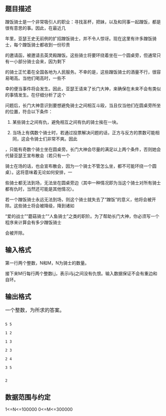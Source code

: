 ## 题目描述

<div>
 蹭饭骑士是一个非常吸引人的职业：寻找圣杯，把妹，以及和同事一起蹭饭，都是很有意思的事。因此，在最近几
</div>
<div>
 年里，亚瑟王史无前例的扩招蹭饭骑士，并不令人惊讶。现在这里有许多蹭饭骑士，每个蹭饭骑士都收到一份珍贵
</div>
<div>
 的邀请函，被邀请去英灵殿蹭饭。这些骑士将要环绕着坐在一个圆桌旁，但通常只有一小部分骑士会来，因为剩下
</div>
<div>
 的骑士正忙着在全国各地为人民服务。不幸的是，这些蹭饭骑士的酒量不行，很容易喝高。当他们喝高时，一些不
</div>
<div>
 幸的便当事件将会发生。因此，亚瑟王请来了长门大神，来确保在未来不会有类似的事情发生。在仔细分析了这个
</div>
<div>
 问题后，长门大神意识到要想避免骑士之间相互斗殴，当且仅当他们在圆桌旁所坐的位置，符合以下条件：
</div>
<div>
 1. 某些骑士之间有仇，避免相互之间有仇的骑士挨在一块。
</div>
<div>
 2. 当场上有偶数个骑士时，若通过投票解决问题的话，正方与反方的票数可能相同，这会令骑士们非常不爽。因此
</div>
<div>
 ，只能有奇数个骑士坐在圆桌旁。长门大神会尽量的满足以上两个条件，否则她会代替亚瑟王宣布散会（若只有一个
</div>
<div>
 骑士在场的话，也会宣布散会，因为一个骑士不管怎么坐，都不可能环绕一个圆桌）。这将意味着无论如何安排，一
</div>
<div>
 些骑士都无法到场，无法坐在圆桌旁边（其中一种情况即为当这个骑士对所有骑士都有仇时，当然还可能是其他情况）。
</div>
<div>
 若一个蹭饭骑士永远无法到场，则这个骑士就失去了“蹭饭”的意义，他将会被开除。这些骑士将会被降级，降到诸如
</div>
<div>
 “爱的战士”“蘑菇骑士”“人鱼骑士”之类的职阶。为了帮助长门大神，你必须写一个程序来计算会有多少蹭饭骑士
</div>
<div>
 会被开除。
</div>

## 输入格式

<div>
 第一行两个整数，N和M，N为骑士的数量。
</div>
<div>
 接下来M行每行两个整数i,j，表示i与j之间没有仇恨。输入数据保证不会有重边和自环。
</div>

## 输出格式

<p><span style="font-family: 宋体; font-size: medium; text-indent: 28px;">一个整数，为所求的答案。</span></p>

```input1
5 5
1 2
1 3
2 3
2 4
3 5
```
```output1
2
```
## 数据范围与约定

<p>1<=N<=100000 0<=M<=300000</p>

